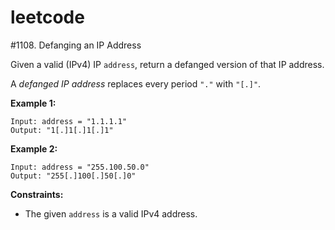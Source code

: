 # leetcode

#1108. Defanging an IP Address

Given a valid (IPv4) IP `address`, return a defanged version of that IP address.

A *defanged IP address* replaces every period `"."` with `"[.]"`.


**Example 1:**
```
Input: address = "1.1.1.1"
Output: "1[.]1[.]1[.]1"
```

**Example 2:**
```
Input: address = "255.100.50.0"
Output: "255[.]100[.]50[.]0"
```

**Constraints:**

- The given `address` is a valid IPv4 address.
